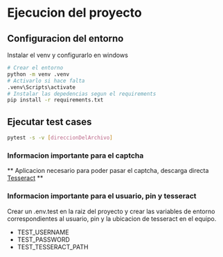 # Ejecucion del proyecto
## Configuracion del entorno
Instalar el venv y configurarlo en windows
```bash
# Crear el entorno
python -m venv .venv
# Activarlo si hace falta
.venv\Scripts\activate
# Instalar las depedencias segun el requirements
pip install -r requirements.txt
```
## Ejecutar test cases
```bash
pytest -s -v [direccionDelArchivo]
```

### Informacion importante para el captcha
** Aplicacion necesario para poder pasar el captcha, descarga directa [Tesseract](https://github.com/tesseract-ocr/tesseract/releases/download/5.5.0/tesseract-ocr-w64-setup-5.5.0.20241111.exe) **

### Informacion importante para el usuario, pin y tesseract

Crear un .env.test en la raiz del proyecto y crear las variables de entorno correspondientes al usuario, pin y la ubicacion de tesseract en el equipo.  
- TEST_USERNAME  
- TEST_PASSWORD  
- TEST_TESSERACT_PATH  

